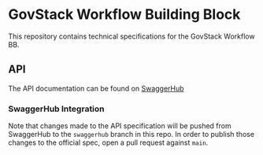 # GovStack Workflow Building Block

This repository contains technical specifications for the GovStack Workflow BB.

## API

The API documentation can be found on
[SwaggerHub](https://app.swaggerhub.com/apis-docs/GovStack/Workflow-BB/1.0.0)

### SwaggerHub Integration

Note that changes made to the API specification will be pushed from SwaggerHub
to the `swaggerhub` branch in this repo. In order to publish those changes to
the official spec, open a pull request against `main`.
